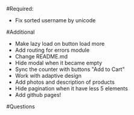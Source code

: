 #Required:

- Fix sorted username by unicode

#Additional
- Make lazy load on button load more
- Add routing for errors module
- Change README.md
- Hide modal when it became empty
- Sync the counter with buttons "Add to Cart"
- Work with adaptive design
- Add photos and description of products
- Hide pagination when it have less 5 elements
- Add github pages!

#Questions
